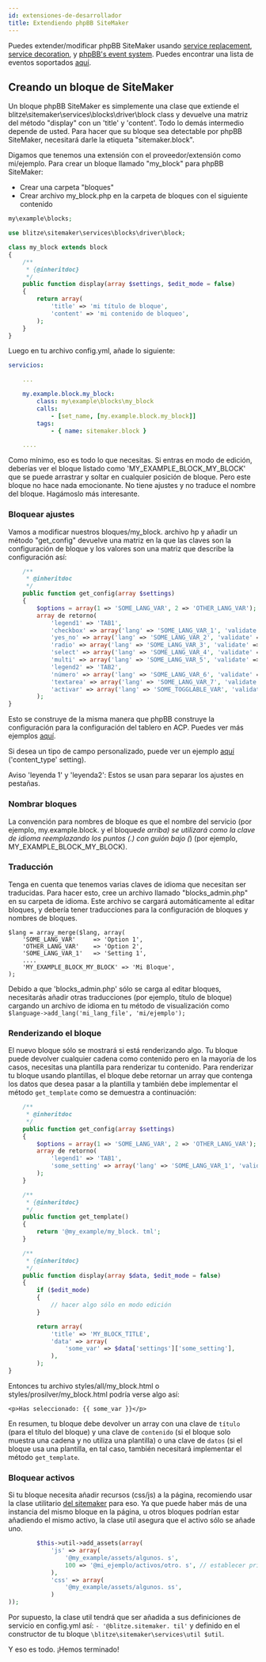 ```yaml
---
id: extensiones-de-desarrollador
title: Extendiendo phpBB SiteMaker
---
```


Puedes extender/modificar phpBB SiteMaker usando [service replacement](https://area51.phpbb.com/docs/dev/3.2.x/extensions/tutorial_advanced.html#using-service-replacement), [service decoration](https://area51.phpbb.com/docs/dev/3.2.x/extensions/tutorial_advanced.html#using-service-decoration), y [phpBB's event system](https://area51.phpbb.com/docs/dev/3.2.x/extensions/tutorial_events.html). Puedes encontrar una lista de eventos soportados [aquí](./developer-events.md).

## Creando un bloque de SiteMaker

Un bloque phpBB SiteMaker es simplemente una clase que extiende el blitze\sitemaker\services\blocks\driver\block class y devuelve una matriz del método "display" con un 'title' y 'content'. Todo lo demás intermedio depende de usted. Para hacer que su bloque sea detectable por phpBB SiteMaker, necesitará darle la etiqueta "sitemaker.block".

Digamos que tenemos una extensión con el proveedor/extensión como mi/ejemplo. Para crear un bloque llamado "my_block" para phpBB SiteMaker:

- Crear una carpeta "bloques"
- Crear archivo my_block.php en la carpeta de bloques con el siguiente contenido

```php
my\example\blocks;

use blitze\sitemaker\services\blocks\driver\block;

class my_block extends block
{
    /**
     * {@inheritdoc}
     */
    public function display(array $settings, $edit_mode = false)
    {
        return array(
            'title' => 'mi título de bloque',
            'content' => 'mi contenido de bloqueo',
        );
    }
}
```

Luego en tu archivo config.yml, añade lo siguiente:

```yml
servicios:

    ...

    my.example.block.my_block:
        class: my\example\blocks\my_block
        calls:
            - [set_name, [my.example.block.my_block]]
        tags:
            - { name: sitemaker.block }

    ....

```

Como mínimo, eso es todo lo que necesitas. Si entras en modo de edición, deberías ver el bloque listado como 'MY_EXAMPLE_BLOCK_MY_BLOCK' que se puede arrastrar y soltar en cualquier posición de bloque. Pero este bloque no hace nada emocionante. No tiene ajustes y no traduce el nombre del bloque. Hagámoslo más interesante.

### Bloquear ajustes

Vamos a modificar nuestros bloques/my_block. archivo hp y añadir un método "get_config" devuelve una matriz en la que las claves son la configuración de bloque y los valores son una matriz que describe la configuración así:

```php
    /**
     * @inheritdoc
     */
    public function get_config(array $settings)
    {
        $options = array(1 => 'SOME_LANG_VAR', 2 => 'OTHER_LANG_VAR');
        array de retorno(
            'legend1' => 'TAB1',
            'checkbox' => array('lang' => 'SOME_LANG_VAR_1', 'validate' => 'string', 'type' => 'checkbox', 'options' => $options, 'default' => array(), 'explicar' => false),
            'yes_no' => array('lang' => 'SOME_LANG_VAR_2', 'validate' => 'bool', 'type' => 'radio:yes_no', 'explain' => false, 'default' => false),
            'radio' => array('lang' => 'SOME_LANG_VAR_3', 'validate' => 'bool', 'type' => 'radio', 'options' => $options, 'explicar' => false, 'predeterminado' => 'tema'),
            'select' => array('lang' => 'SOME_LANG_VAR_4', 'validate' => 'string', 'type' => 'select', 'options' => $options, 'default' => '', 'explicar' => falso),
            'multi' => array('lang' => 'SOME_LANG_VAR_5', 'validate' => 'string', 'type' => 'multi_select', 'options' => $options, 'default' => array(), 'explicar' => false),
            'legend2' => 'TAB2',
            'número' => array('lang' => 'SOME_LANG_VAR_6', 'validate' => 'int:0:20', 'type' => 'number:0:20', 'maxlength' => 2, 'explicar' => false, 'default' => 5),
            'textarea' => array('lang' => 'SOME_LANG_VAR_7', 'validate' => 'string', 'tipo' => 'textarea:3:40', 'maxlength' => 2, 'explicar' => true, 'default' => ''),
            'activar' => array('lang' => 'SOME_TOGGLABLE_VAR', 'validate' => 'string', 'type' => 'select:1:0:toggle_key', 'options' => $options, 'default' => '', 'append' => '<div id="toggle_key-1">Mostrar sólo cuando la opción 1 está seleccionada</div>'),
        );
}
```

Esto se construye de la misma manera que phpBB construye la configuración para la configuración del tablero en ACP. Puedes ver más ejemplos [aquí](https://github.com/phpbb/phpbb/blob/master/phpBB/includes/acp/acp_board.php).

Si desea un tipo de campo personalizado, puede ver un ejemplo [aquí](https://github.com/blitze/phpBB-ext-sitemaker_content/blob/develop/blocks/recent.php) ('content_type' setting).

Aviso 'leyenda 1' y 'leyenda2': Estos se usan para separar los ajustes en pestañas.

### Nombrar bloques

La convención para nombres de bloque es que el nombre del servicio (por ejemplo, my.example.block. y el bloque*de arriba) se utilizará como la clave de idioma reemplazando los puntos (.) con guión bajo (*) (por ejemplo, MY_EXAMPLE_BLOCK_MY_BLOCK).

### Traducción

Tenga en cuenta que tenemos varias claves de idioma que necesitan ser traducidas. Para hacer esto, cree un archivo llamado "blocks_admin.php" en su carpeta de idioma. Este archivo se cargará automáticamente al editar bloques, y debería tener traducciones para la configuración de bloques y nombres de bloques.

    $lang = array_merge($lang, array(
        'SOME_LANG_VAR'     => 'Option 1',
        'OTHER_LANG_VAR'    => 'Option 2',
        'SOME_LANG_VAR_1'   => 'Setting 1',
        ....
        'MY_EXAMPLE_BLOCK_MY_BLOCK' => 'Mi Bloque',
    );
    

Debido a que 'blocks_admin.php' sólo se carga al editar bloques, necesitarás añadir otras traducciones (por ejemplo, título de bloque) cargando un archivo de idioma en tu método de visualización como `$language->add_lang('mi_lang_file', 'mi/ejemplo');`

### Renderizando el bloque

El nuevo bloque sólo se mostrará si está renderizando algo. Tu bloque puede devolver cualquier cadena como contenido pero en la mayoría de los casos, necesitas una plantilla para renderizar tu contenido. Para renderizar tu bloque usando plantillas, el bloque debe retornar un array que contenga los datos que desea pasar a la plantilla y también debe implementar el método `get_template` como se demuestra a continuación:

```php
    /**
     * @inheritdoc
     */
    public function get_config(array $settings)
    {
        $options = array(1 => 'SOME_LANG_VAR', 2 => 'OTHER_LANG_VAR');
        array de retorno(
            'legend1' => 'TAB1',
            'some_setting' => array('lang' => 'SOME_LANG_VAR_1', 'validate' => 'string', 'type' => 'checkbox', 'options' => $options, 'default' => array(), 'explicar' => false),
        );
    }

    /**
     * {@inheritdoc}
     */
    public function get_template()
    {
        return '@my_example/my_block. tml';
    }

    /**
     * {@inheritdoc}
     */
    public function display(array $data, $edit_mode = false)
    {
        if ($edit_mode)
        {
            // hacer algo sólo en modo edición
        }

        return array(
            'title' => 'MY_BLOCK_TITLE',
            'data' => array(
                'some_var' => $data['settings']['some_setting'],
            ),
        );
}
```

Entonces tu archivo styles/all/my_block.html o styles/prosilver/my_block.html podría verse algo así:

    <p>Has seleccionado: {{ some_var }}</p>
    

En resumen, tu bloque debe devolver un array con una clave de `título` (para el título del bloque) y una clave de `contenido` (si el bloque solo muestra una cadena y no utiliza una plantilla) o una clave de `datos` (si el bloque usa una plantilla, en tal caso, también necesitará implementar el método `get_template`.

### Bloquear activos

Si tu bloque necesita añadir recursos (css/js) a la página, recomiendo usar la clase utilitario [del sitemaker](https://github.com/blitze/phpBB-ext-sitemaker/blob/develop/services/util.php) para eso. Ya que puede haber más de una instancia del mismo bloque en la página, u otros bloques podrían estar añadiendo el mismo activo, la clase util asegura que el activo sólo se añade uno.

```php
        $this->util->add_assets(array(
            'js' => array(
                '@my_example/assets/algunos. s',
                100 => '@mi_ejemplo/activos/otro. s', // establecer prioridad
            ),
            'css' => array(
                '@my_example/assets/algunos. ss',
            )
));
```

Por supuesto, la clase util tendrá que ser añadida a sus definiciones de servicio en config.yml así: `- '@blitze.sitemaker. til'` y definido en el constructor de tu bloque `\blitze\sitemaker\services\util $util`.

Y eso es todo. ¡Hemos terminado!